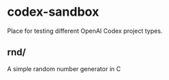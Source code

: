 # codex-sandbox
Place for testing different OpenAI Codex project types.

## rnd/
A simple random number generator in C


